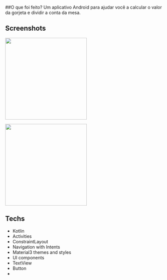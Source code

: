 ##O que foi feito?
 Um aplicativo Android para ajudar você a calcular o valor da gorjeta e dividir a conta da mesa.


## Screenshots
<img src="https://github.com/user-attachments/assets/16eb8982-8159-440a-9ed4-06dd453155df"
width = 260/>

<img src="https://github.com/user-attachments/assets/b82e5867-0b62-451e-bf2d-5ad888579b12"
width = 260/>


## Techs
- Kotlin
- Activities
- ConstraintLayout
- Navigation with Intents
- Material3 themes and styles
- UI components
- TextView
- Button
- 
